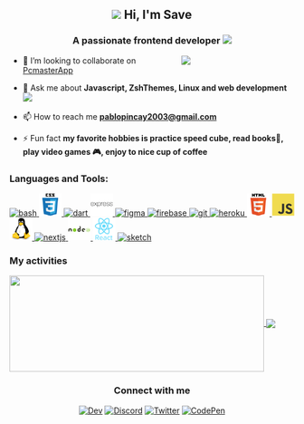 <h2 align="center"><img src="https://media.giphy.com/media/COvPi2jXLV8XFOnLFz/giphy.gif" width="50"> Hi, I'm Save </h2>
<h3 align="center">A passionate frontend developer <img src="https://media.giphy.com/media/cIn5fTcjnKhStIeAef/giphy.gif" width="30"></h3>
<img align="right" width="200" src="https://media.giphy.com/media/xThta0yq8q9JwHL8kg/giphy.gif" />

- 👯 I’m looking to collaborate on [PcmasterApp](https://pcmaster-race.herokuapp.com/)

- 💬 Ask me about **Javascript, ZshThemes, Linux and web development <img src="https://media.giphy.com/media/j3fdZ1QIhCpBlWUONw/giphy.gif" width="25">**

- 📫 How to reach me **pablopincay2003@gmail.com**

- ⚡ Fun fact **my favorite hobbies is practice speed cube, read books📕, play video games 🎮, enjoy to nice cup of coffee**

<h3 align="left">Languages and Tools:</h3>
<p align="left"> <a href="https://www.gnu.org/software/bash/" target="_blank"> <img src="https://www.vectorlogo.zone/logos/gnu_bash/gnu_bash-icon.svg" alt="bash" width="40" height="40"/> </a> <a href="https://www.w3schools.com/css/" target="_blank"> <img src="https://raw.githubusercontent.com/devicons/devicon/master/icons/css3/css3-original-wordmark.svg" alt="css3" width="40" height="40"/> </a> <a href="https://dart.dev" target="_blank"> <img src="https://www.vectorlogo.zone/logos/dartlang/dartlang-icon.svg" alt="dart" width="40" height="40"/> </a> <a href="https://expressjs.com" target="_blank"> <img src="https://raw.githubusercontent.com/devicons/devicon/master/icons/express/express-original-wordmark.svg" alt="express" width="40" height="40"/> </a> <a href="https://www.figma.com/" target="_blank"> <img src="https://www.vectorlogo.zone/logos/figma/figma-icon.svg" alt="figma" width="40" height="40"/> </a> <a href="https://firebase.google.com/" target="_blank"> <img src="https://www.vectorlogo.zone/logos/firebase/firebase-icon.svg" alt="firebase" width="40" height="40"/> </a> <a href="https://git-scm.com/" target="_blank"> <img src="https://www.vectorlogo.zone/logos/git-scm/git-scm-icon.svg" alt="git" width="40" height="40"/> </a> <a href="https://heroku.com" target="_blank"> <img src="https://www.vectorlogo.zone/logos/heroku/heroku-icon.svg" alt="heroku" width="40" height="40"/> </a> <a href="https://www.w3.org/html/" target="_blank"> <img src="https://raw.githubusercontent.com/devicons/devicon/master/icons/html5/html5-original-wordmark.svg" alt="html5" width="40" height="40"/> </a> <a href="https://developer.mozilla.org/en-US/docs/Web/JavaScript" target="_blank"> <img src="https://raw.githubusercontent.com/devicons/devicon/master/icons/javascript/javascript-original.svg" alt="javascript" width="40" height="40"/> </a> <a href="https://www.linux.org/" target="_blank"> <img src="https://raw.githubusercontent.com/devicons/devicon/master/icons/linux/linux-original.svg" alt="linux" width="40" height="40"/> </a> <a href="https://nextjs.org/" target="_blank"> <img src="https://cdn.worldvectorlogo.com/logos/nextjs-3.svg" alt="nextjs" width="40" height="40"/> </a> <a href="https://nodejs.org" target="_blank"> <img src="https://raw.githubusercontent.com/devicons/devicon/master/icons/nodejs/nodejs-original-wordmark.svg" alt="nodejs" width="40" height="40"/> </a> <a href="https://reactjs.org/" target="_blank"> <img src="https://raw.githubusercontent.com/devicons/devicon/master/icons/react/react-original-wordmark.svg" alt="react" width="40" height="40"/> </a> <a href="https://www.sketch.com/" target="_blank"> <img src="https://www.vectorlogo.zone/logos/sketchapp/sketchapp-icon.svg" alt="sketch" width="40" height="40"/> </a> </p>

<h3>My activities </h3>

<a href="https://github.com/toninow/github-readme-stats">
  <img width=450 height=170 align="center" src="https://github-readme-stats.vercel.app/api?username=Savecoders&theme=github_dark&show_icons=true&hide_border=true" />
</a>
<a href="https://github.com/toninow/github-readme-stats">
  <img align="center" src="https://github-readme-stats.vercel.app/api/top-langs/?username=SaveCoders&theme=github_dark&show_icons=true&layout=compact&hide_border=true" />
</a>

<h3 align="center"> Connect with me </h3>
 
<p align="center">
  <a href="https://dev.to/Savecoders"><img alt="Dev" title="Social" src="https://shields.io/badge/-Dev.to-black.svg?&style=for-the-badge&logo=dev.to&logoColor=white"></a>
  <a href="https://discord.gg/R6maQ4W9fz"><img alt="Discord" title="My server" src="https://shields.io/badge/-DISCORD-5865F2.svg?&style=for-the-badge&logo=discord&logoColor=white"></a>
  <a href="https://twitter.com/PabloPincay7"><img alt="Twitter" title="twitter" src="https://shields.io/badge/-TWITTER-1A8CD8.svg?&style=for-the-badge&logo=Twitter&logoColor=white"></a>
  <a href="https://codepen.io/savecoders"><img alt="CodePen" title="CodePen Profile" src="https://shields.io/badge/-CODEPEN-1E1F26.svg?&style=for-the-badge&logo=Codepen&logoColor=white"></a>
</p>
